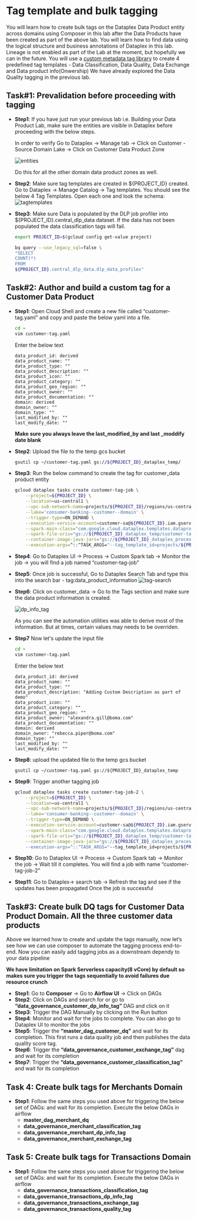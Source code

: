 #  Tag template and bulk tagging
You will learn how to create bulk tags on the Dataplex Data Product entity across domains using Composer in this lab after the Data Products have been created as part of the above lab. You will learn how to find data using the logical structure and business annotations of Dataplex in this lab. Lineage is not enabled as part of the Lab at the moment, but hopefully we can in the future. You will use a [custom metadata tag library](https://github.com/mansim07/datamesh-templates/tree/main/metadata-tagmanager) to create 4 predefined tag templates - Data Classification, Data Quality, Data Exchange and Data product info(Onwership)
We have already explored the Data Quality tagging in the previous lab. 



## Task#1: Prevalidation before proceeding with tagging 

- **Step1**: If you have just run your previous lab i.e. Building your Data Product Lab, make sure the entities are visible in Dataplex before proceeding with the below steps.

    In order to verify Go to Dataplex  → Manage tab → Click on Customer - Source Domain Lake → Click on Customer Data Product Zone

    ![entities](/lab6/resources/imgs/entities_screnshot.png)

    Do this for all the other domain data product zones as well. 

- **Step2**: Make sure tag templates are created in ${PROJECT_ID}  created. Go to Dataplex → Manage Catalog → Tag templates. You should see the below 4 Tag Templates. Open each one and look the schema: 
     ![tagtemplates](/lab6/resources/imgs/tag_templates.png)

- **Step3**: Make sure Data is populated by the DLP job profiler into ${PROJECT_ID}.central_dlp_data dataset. If the data has not been populated the data classification tags will fail. 
    ```bash 
    export PROJECT_ID=$(gcloud config get-value project)

    bq query --use_legacy_sql=false \
    "SELECT
    COUNT(*)
    FROM
    ${PROJECT_ID}.central_dlp_data.dlp_data_profiles"
    ```


## Task#2: Author and build a custom tag for a Customer Data Product 

- **Step1**: Open Cloud Shell and create a new file called “customer-tag.yaml” and copy and paste the below yaml into a file.

    ```bash 
    cd ~
    vim customer-tag.yaml
    ``` 
    Enter the below text 
    ```
    data_product_id: derived
    data_product_name: ""
    data_product_type: ""
    data_product_description: ""
    data_product_icon: ""
    data_product_category: ""
    data_product_geo_region: ""
    data_product_owner: ""
    data_product_documentation: ""
    domain: derived
    domain_owner: ""
    domain_type: ""
    last_modified_by: ""
    last_modify_date: ""
    ```

    **Make sure you always leave the last_modified_by and last _moddify date blank**

- **Step2**: Upload the file to the temp gcs bucket

    ```bash 
    gsutil cp ~/customer-tag.yaml gs://${PROJECT_ID}_dataplex_temp/
    ```

-  **Step3**: Run the below command to create the tag for customer_data product entity 

    ```bash 
    gcloud dataplex tasks create customer-tag-job \
        --project=${PROJECT_ID} \
        --location=us-central1 \
        --vpc-sub-network-name=projects/${PROJECT_ID}/regions/us-central1/subnetworks/default \
        --lake='consumer-banking--customer--domain' \
        --trigger-type=ON_DEMAND \
        --execution-service-account=customer-sa@${PROJECT_ID}.iam.gserviceaccount.com \
        --spark-main-class="com.google.cloud.dataplex.templates.dataproductinformation.DataProductInfo" \
        --spark-file-uris="gs://${PROJECT_ID}_dataplex_temp/customer-tag.yaml" \
        --container-image-java-jars="gs://${PROJECT_ID}_dataplex_process/common/tagmanager-1.0-SNAPSHOT.jar" \
        --execution-args=^::^TASK_ARGS="--tag_template_id=projects/${PROJECT_ID}/locations/us-central1/tagTemplates/data_product_information, --project_id=${PROJECT_ID},--location=us-central1,--lake_id=consumer-banking--customer--domain,--zone_id=customer-data-product-zone,--entity_id=customer_data,--input_file=customer-tag.yaml"

    ```

- **Step4**: Go to Dataplex UI → Process → Custom Spark tab → Monitor the job → you will find a job named “customer-tag-job”

- **Step5**: Once job is successful, Go to Dataplex Search Tab and type this into the search bar - tag:data_product_information
    ![tag-search](/lab6/resources/imgs/tag-search.png)
- **Step6**: Click on customer_data -> Go to the Tags section and make sure the data product information is created.

    ![dp_info_tag](/lab6/resources/imgs/dp_info_tag.png)

    As you can see the automation utilities was able to derive most of the information. But at times, certain values may needs to be overriden. 

- **Step7** Now let's update the input file 

    ```bash 
    cd ~
    vim customer-tag.yaml
    ```

    Enter the below text
    ```
    data_product_id: derived
    data_product_name: ""
    data_product_type: ""
    data_product_description: "Adding Custom Description as part of demo"
    data_product_icon: ""
    data_product_category: ""
    data_product_geo_region: ""
    data_product_owner: "alexandra.gill@boma.com"
    data_product_documentation: ""
    domain: derived
    domain_owner: "rebecca.piper@boma.com"
    domain_type: ""
    last_modified_by: ""
    last_modify_date: ""
    ```

- **Step8**: upload the updated file to the temp gcs bucket 

    ```
    gsutil cp ~/customer-tag.yaml gs://${PROJECT_ID}_dataplex_temp
    ```

- **Step9**: Trigger another tagging job 

    ```bash 
    gcloud dataplex tasks create customer-tag-job-2 \
        --project=${PROJECT_ID} \
        --location=us-central1 \
        --vpc-sub-network-name=projects/${PROJECT_ID}/regions/us-central1/subnetworks/default \
        --lake='consumer-banking--customer--domain' \
        --trigger-type=ON_DEMAND \
        --execution-service-account=customer-sa@${PROJECT_ID}.iam.gserviceaccount.com \
        --spark-main-class="com.google.cloud.dataplex.templates.dataproductinformation.DataProductInfo" \
        --spark-file-uris="gs://${PROJECT_ID}_dataplex_temp/customer-tag.yaml" \
        --container-image-java-jars="gs://${PROJECT_ID}_dataplex_process/common/tagmanager-1.0-SNAPSHOT.jar"" \
        --execution-args=^::^TASK_ARGS="--tag_template_id=projects/${PROJECT_ID}/locations/us-central1/tagTemplates/data_product_information, --project_id=${PROJECT_ID},--location=us-central1,--lake_id=consumer-banking--customer--domain,--zone_id=customer-data-product-zone,--entity_id=customer_data,--input_file=customer-tag.yaml"
    ```

- **Step10**:  Go to Dataplex UI → Process → Custom Spark tab → Monitor the job -> Wait till it completes. You will find a job with name “customer-tag-job-2” 

- **Step11**:  Go to Dataplex-> search tab -> Refresh the tag and see if the updates has been propagated Once the job is successful 


## Task#3: Create bulk DQ tags for Customer Data Product Domain. All the three customer data products
Above we learned how to create and update the tags manually, now let’s see how we can use composer to automate the tagging process end-to-end. Now you can easily add tagging jobs as a downstream dependy to your data pipeline 

**We have limitation on Spark Serverless capacity(8 vCore)  by default so makes sure you trigger the tags sequentially to avoid failures due  resource crunch**

- **Step1**: Go to **Composer** → Go to **Airflow UI** → Click on DAGs 
- **Step2**: Click on DAGs and search for or go to **“data_governance_customer_dp_info_tag”** DAG and click on it 
- **Step3**: Trigger the DAG Manually by clicking on the Run button
- **Step4**: Monitor and wait for the jobs to complete. You can also go to Dataplex UI to monitor the jobs 
- **Step5**: Trigger the **“master_dag_customer_dq”**  and wait for its completion. This first runs a data quality job and then publishes the data quality score tag. 
- **Step6**: Trigger the **“data_governance_customer_exchange_tag”** dag and wait for its completion 
- **Step7**: Trigger the  **“data_governance_customer_classification_tag”** and wait for its completion 	


## Task 4: Create bulk tags for Merchants Domain

- **Step1**: Follow the same steps you used above for triggering the below set of DAGs: and wait for its completion. Execute the below DAGs in airflow 
    - **master_dag_merchant_dq**
    - **data_governance_merchant_classification_tag**
    - **data_governance_merchant_dp_info_tag**
    - **data_governance_merchant_exchange_tag**


## Task 5: Create bulk tags for Transactions Domain

- **Step1**: Follow the same steps you used above for triggering the below set of DAGs: and wait for its completion. Execute the below DAGs in airflow
    - **data_governance_transactions_classification_tag**
    - **data_governance_transactions_dp_info_tag**
    - **data_governance_transactions_exchange_tag**
    - **data_governance_transactions_quality_tag**


 
 


